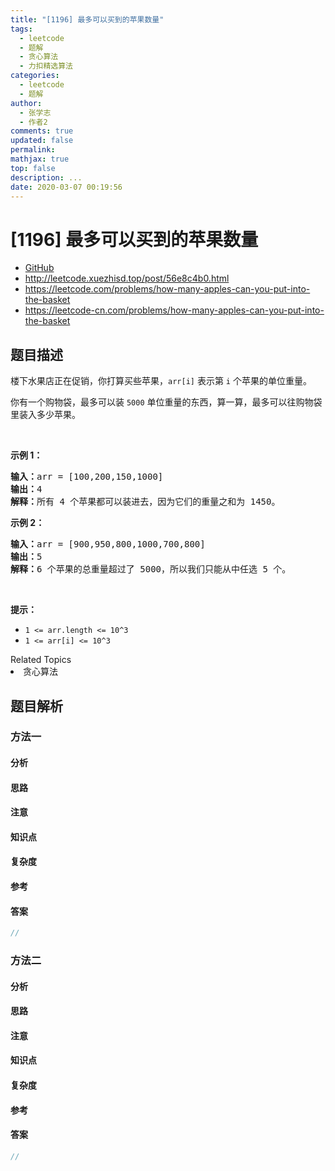 ```yaml
---
title: "[1196] 最多可以买到的苹果数量"
tags:
  - leetcode
  - 题解
  - 贪心算法
  - 力扣精选算法
categories:
  - leetcode
  - 题解
author:
  - 张学志
  - 作者2
comments: true
updated: false
permalink:
mathjax: true
top: false
description: ...
date: 2020-03-07 00:19:56
---
```



# [1196] 最多可以买到的苹果数量
* [GitHub](https://github.com/algoboy101/LeetCodeCrowdsource/tree/master/_posts/QA/%5B1196%5D%20%E6%9C%80%E5%A4%9A%E5%8F%AF%E4%BB%A5%E4%B9%B0%E5%88%B0%E7%9A%84%E8%8B%B9%E6%9E%9C%E6%95%B0%E9%87%8F.md)
* http://leetcode.xuezhisd.top/post/56e8c4b0.html
* https://leetcode.com/problems/how-many-apples-can-you-put-into-the-basket
* https://leetcode-cn.com/problems/how-many-apples-can-you-put-into-the-basket


## 题目描述

<p>楼下水果店正在促销，你打算买些苹果，<code>arr[i]</code>&nbsp;表示第&nbsp;<code>i</code>&nbsp;个苹果的单位重量。</p>

<p>你有一个购物袋，最多可以装&nbsp;<code>5000</code>&nbsp;单位重量的东西，算一算，最多可以往购物袋里装入多少苹果。</p>

<p>&nbsp;</p>

<p><strong>示例 1：</strong></p>

<pre><strong>输入：</strong>arr = [100,200,150,1000]
<strong>输出：</strong>4
<strong>解释：</strong>所有 4 个苹果都可以装进去，因为它们的重量之和为 1450。
</pre>

<p><strong>示例 2：</strong></p>

<pre><strong>输入：</strong>arr = [900,950,800,1000,700,800]
<strong>输出：</strong>5
<strong>解释：</strong>6 个苹果的总重量超过了 5000，所以我们只能从中任选 5 个。
</pre>

<p>&nbsp;</p>

<p><strong>提示：</strong></p>

<ul>
	<li><code>1 &lt;= arr.length &lt;= 10^3</code></li>
	<li><code>1 &lt;= arr[i] &lt;= 10^3</code></li>
</ul>
<div><div>Related Topics</div><div><li>贪心算法</li></div></div>


## 题目解析


### 方法一

#### 分析

#### 思路

#### 注意

#### 知识点

#### 复杂度

#### 参考

#### 答案

```cpp
//
```


### 方法二

#### 分析

#### 思路

#### 注意

#### 知识点

#### 复杂度

#### 参考

#### 答案

```cpp
//
```


